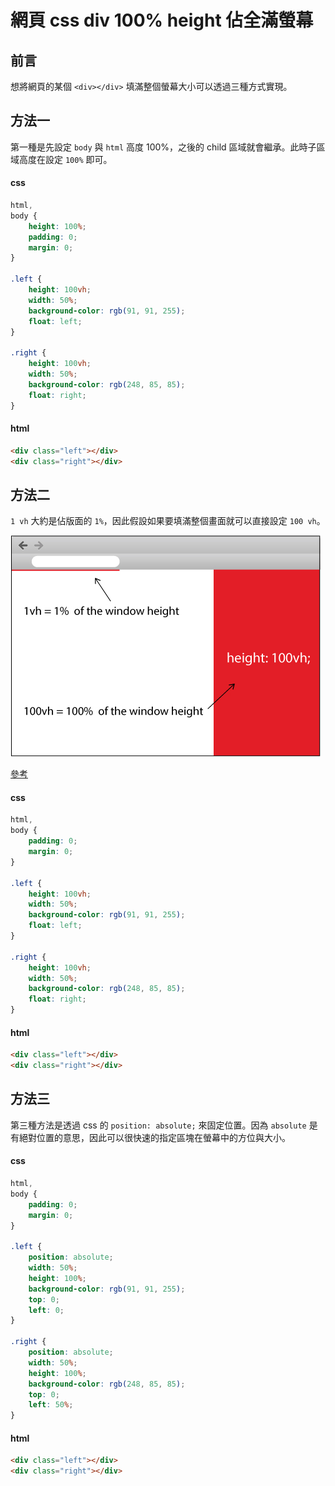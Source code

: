 # 網頁 css div 100% height 佔全滿螢幕
## 前言
想將網頁的某個 `<div></div>` 填滿整個螢幕大小可以透過三種方式實現。

## 方法一
第一種是先設定 `body` 與 `html` 高度 100%，之後的 child 區域就會繼承。此時子區域高度在設定 `100%` 即可。

#### css
```css
html,
body {
    height: 100%;
    padding: 0;
    margin: 0;
}

.left {
    height: 100vh;
    width: 50%;
    background-color: rgb(91, 91, 255);
    float: left;
}

.right {
    height: 100vh;
    width: 50%;
    background-color: rgb(248, 85, 85);
    float: right;
}
```

#### html
```html
<div class="left"></div>
<div class="right"></div>
```

## 方法二
`1 vh` 大約是佔版面的 `1%`，因此假設如果要填滿整個畫面就可以直接設定 `100 vh`。

![](./screenshot/img01.jpeg)

[參考](https://stackoverflow.com/questions/1575141/how-to-make-a-div-100-height-of-the-browser-window)

#### css
```css
html,
body {
    padding: 0;
    margin: 0;
}

.left {
    height: 100vh;
    width: 50%;
    background-color: rgb(91, 91, 255);
    float: left;
}

.right {
    height: 100vh;
    width: 50%;
    background-color: rgb(248, 85, 85);
    float: right;
}
```

#### html
```html
<div class="left"></div>
<div class="right"></div>
```

## 方法三
第三種方法是透過 css 的 `position: absolute;` 來固定位置。因為 `absolute` 是有絕對位置的意思，因此可以很快速的指定區塊在螢幕中的方位與大小。

#### css
```css
html,
body {
    padding: 0;
    margin: 0;
}

.left {
    position: absolute;
    width: 50%;
    height: 100%;
    background-color: rgb(91, 91, 255);
    top: 0;
    left: 0;
}

.right {
    position: absolute;
    width: 50%;
    height: 100%;
    background-color: rgb(248, 85, 85);
    top: 0;
    left: 50%;
}
```

#### html
```html
<div class="left"></div>
<div class="right"></div>
```

